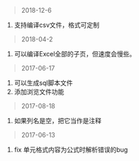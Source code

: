 >  2018-12-6

1. 支持编译csv文件，格式可定制

>  2018-04-2

1. 可以编译Excel全部的子页，但速度会慢些。

>  2017-06-17

1. 可以生成sql脚本文件
2. 添加浏览文件功能

>  2017-08-18

1. 如果列名是空，把它当作是注释

> 2017-06-13

1. fix 单元格式内容为公式时解析错误的bug
